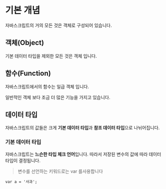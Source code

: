 기본 개념
======
자바스크립트의 거의 모든 것은 객체로 구성되어 있습니다.

## 객체(Object)
기본 데이터 타입을 제외한 모든 것은 객체 입니다.
## 함수(Function)
자바스크립트에서의 함수는 일급 객체 입니다.

일반적인 객체 보다 조금 더 많은 기능을 가지고 있습니다.

## 데이터 타입 
자바스크립트의 값들은 크게 **기본 데이터 타입**과 **참조 데이터 타입**으로 나뉘어집니다.
### 기본 데이터 타입
자바스크립트는 **느슨한 타입 체크 언어**입니다. 따라서 저장된 변수의 값에 따라 데이터 타입이 결정됩니다.
> 변수를 선언하는 키워드로는 var 를사용합니다
<pre><code>var a = '사과';</code></pre>




